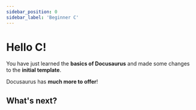 ```yaml
---
sidebar_position: 0
sidebar_label: 'Beginner C'
---
```


# Hello C!

You have just learned the **basics of Docusaurus** and made some changes to the **initial template**.

Docusaurus has **much more to offer**!


## What's next?


